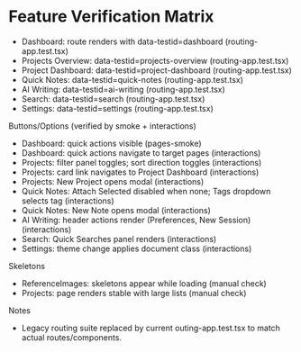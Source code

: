 # Feature Verification Matrix

- Dashboard: route renders with data-testid=dashboard (routing-app.test.tsx)
- Projects Overview: data-testid=projects-overview (routing-app.test.tsx)
- Project Dashboard: data-testid=project-dashboard (routing-app.test.tsx)
- Quick Notes: data-testid=quick-notes (routing-app.test.tsx)
- AI Writing: data-testid=ai-writing (routing-app.test.tsx)
- Search: data-testid=search (routing-app.test.tsx)
- Settings: data-testid=settings (routing-app.test.tsx)

Buttons/Options (verified by smoke + interactions)
- Dashboard: quick actions visible (pages-smoke)
- Dashboard: quick actions navigate to target pages (interactions)
- Projects: filter panel toggles; sort direction toggles (interactions)
- Projects: card link navigates to Project Dashboard (interactions)
- Projects: New Project opens modal (interactions)
- Quick Notes: Attach Selected disabled when none; Tags dropdown selects tag (interactions)
- Quick Notes: New Note opens modal (interactions)
- AI Writing: header actions render (Preferences, New Session) (interactions)
- Search: Quick Searches panel renders (interactions)
- Settings: theme change applies document class (interactions)

Skeletons
- ReferenceImages: skeletons appear while loading (manual check)
- Projects: page renders stable with large lists (manual check)

Notes
- Legacy routing suite replaced by current outing-app.test.tsx to match actual routes/components.
